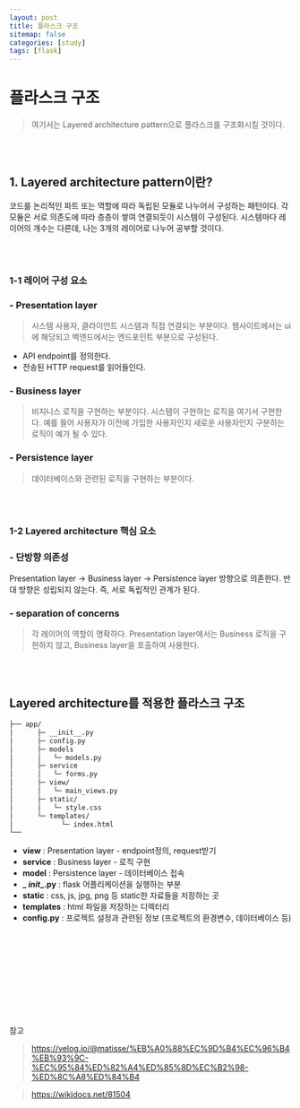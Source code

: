 ```yaml
---
layout: post
title: 플라스크 구조 
sitemap: false
categories: [study]
tags: [flask]
---
```


# 플라스크 구조
> 여기서는 Layered architecture pattern으로 플라스크를 구조화시킬 것이다. 

<br>
<br>

## 1. Layered architecture pattern이란?
코드를 논리적인 파트 또는 역할에 따라 독립된 모듈로 나누어서 구성하는 패턴이다. 
각 모듈은 서로 의존도에 따라 층층이 쌓여 연결되듯이 시스템이 구성된다. 
시스템마다 레이어의 개수는 다른데, 나는 3개의 레이어로 나누어 공부할 것이다. 

<br>
<br>

### 1-1 레이어 구성 요소 

### - Presentation layer
> 시스템 사용자, 클라이언트 시스템과 직접 연결되는 부분이다. 웹사이트에서는 ui에 해당되고 벡엔드에서는 엔드포인트 부분으로 구성된다. 
- API endpoint를 정의한다. 
- 전송된 HTTP request를 읽어들인다. 

### - Business layer

> 비지니스 로직을 구현하는 부분이다. 
> 시스템이 구현하는 로직을 여기서 구현한다. 
> 예를 들어 사용자가 이전에 가입한 사용자인지 새로운 사용자인지 구분하는 로직이 예가 될 수 있다. 

### - Persistence layer

> 데이터베이스와 관련된 로직을 구현하는 부분이다. 


<br>
<br>


### 1-2 Layered architecture 핵심 요소

### - 단방향 의존성 

Presentation layer -> Business layer -> Persistence layer 방향으로 의존한다. 
반대 방향은 성립되지 않는다. 즉, 서로 독립적인 관계가 된다. 

### - separation of concerns

> 각 레이어의 역할이 명확하다. 
> Presentation layer에서는 Business 로직을 구현하지 않고, Business layer을 호출하여 사용한다. 

<br>
<br>

## Layered architecture를 적용한 플라스크 구조 
~~~bash
├── app/
│      ├─ __init__.py
│      ├─ config.py
│      ├─ models
│      │   └─ models.py
│      ├─ service
│      │   └─ forms.py
│      ├─ view/
│      │   └─ main_views.py
│      ├─ static/
│      │   └─ style.css
│      └─ templates/
│            └─ index.html
└── 
~~~

- **view** : Presentation layer - endpoint정의, request받기
- **service** : Business layer - 로직 구현
- **model** :  Persistence layer - 데이터베이스 접속
- **_ _init__.py** : flask 어플리케이션을 실행하는 부분 
- **static** : css, js, jpg, png 등 static한 자료들을 저장하는 곳
- **templates** : html 파일을 저장하는 디렉터리
- **config.py** : 프로젝트 설정과 관련된 정보 (프로젝트의 환경변수, 데이터베이스 등)







<br>
<br><br>
<br><br>
<br><br><br>
<br>















참고 
> https://velog.io/@matisse/%EB%A0%88%EC%9D%B4%EC%96%B4%EB%93%9C-%EC%95%84%ED%82%A4%ED%85%8D%EC%B2%98-%ED%8C%A8%ED%84%B4

> https://wikidocs.net/81504